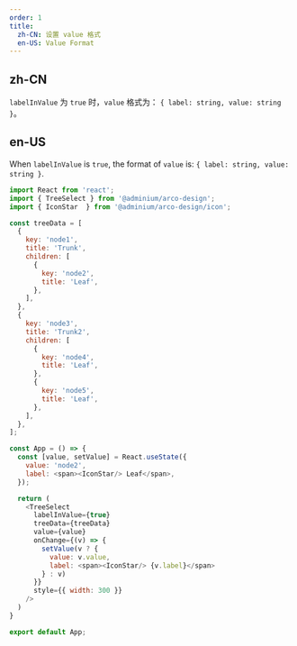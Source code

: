 ```yaml
---
order: 1
title:
  zh-CN: 设置 value 格式
  en-US: Value Format
---
```


## zh-CN

`labelInValue` 为 `true` 时，`value` 格式为： `{ label: string, value: string }`。

## en-US

When `labelInValue` is `true`, the format of `value` is: `{ label: string, value: string }`.

```js
import React from 'react';
import { TreeSelect } from '@adminium/arco-design';
import { IconStar  } from '@adminium/arco-design/icon';

const treeData = [
  {
    key: 'node1',
    title: 'Trunk',
    children: [
      {
        key: 'node2',
        title: 'Leaf',
      },
    ],
  },
  {
    key: 'node3',
    title: 'Trunk2',
    children: [
      {
        key: 'node4',
        title: 'Leaf',
      },
      {
        key: 'node5',
        title: 'Leaf',
      },
    ],
  },
];

const App = () => {
  const [value, setValue] = React.useState({
    value: 'node2',
    label: <span><IconStar/> Leaf</span>,
  });

  return (
    <TreeSelect
      labelInValue={true}
      treeData={treeData}
      value={value}
      onChange={(v) => {
        setValue(v ? {
          value: v.value,
          label: <span><IconStar/> {v.label}</span>
        } : v)
      }}
      style={{ width: 300 }}
    />
  )
}

export default App;
```
